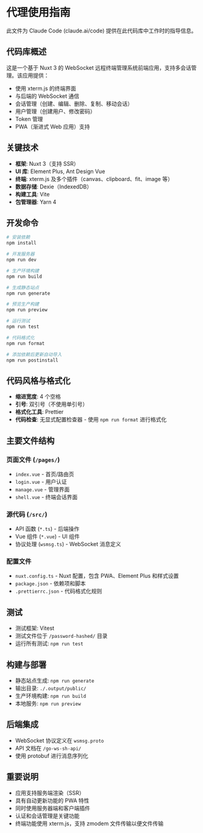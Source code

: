 # 代理使用指南

此文件为 Claude Code (claude.ai/code) 提供在此代码库中工作时的指导信息。

## 代码库概述

这是一个基于 Nuxt 3 的 WebSocket 远程终端管理系统前端应用，支持多会话管理。该应用提供：

- 使用 xterm.js 的终端界面
- 与后端的 WebSocket 通信
- 会话管理（创建、编辑、删除、复制、移动会话）
- 用户管理（创建用户、修改密码）
- Token 管理
- PWA（渐进式 Web 应用）支持

## 关键技术

- **框架**: Nuxt 3（支持 SSR）
- **UI 库**: Element Plus, Ant Design Vue
- **终端**: xterm.js 及多个插件（canvas、clipboard、fit、image 等）
- **数据存储**: Dexie（IndexedDB）
- **构建工具**: Vite
- **包管理器**: Yarn 4

## 开发命令

```bash
# 安装依赖
npm install

# 开发服务器
npm run dev

# 生产环境构建
npm run build

# 生成静态站点
npm run generate

# 预览生产构建
npm run preview

# 运行测试
npm run test

# 代码格式化
npm run format

# 添加依赖后更新自动导入
npm run postinstall
```

## 代码风格与格式化

- **缩进宽度**: 4 个空格
- **引号**: 双引号（不使用单引号）
- **格式化工具**: Prettier
- **代码检查**: 无显式配置检查器 - 使用 `npm run format` 进行格式化

## 主要文件结构

### 页面文件 (`/pages/`)

- `index.vue` - 首页/路由页
- `login.vue` - 用户认证
- `manage.vue` - 管理界面
- `shell.vue` - 终端会话界面

### 源代码 (`/src/`)

- API 函数 (`*.ts`) - 后端操作
- Vue 组件 (`*.vue`) - UI 组件
- 协议处理 (`wsmsg.ts`) - WebSocket 消息定义

### 配置文件

- `nuxt.config.ts` - Nuxt 配置，包含 PWA、Element Plus 和样式设置
- `package.json` - 依赖项和脚本
- `.prettierrc.json` - 代码格式化规则

## 测试

- 测试框架: Vitest
- 测试文件位于 `/password-hashed/` 目录
- 运行所有测试: `npm run test`

## 构建与部署

- 静态站点生成: `npm run generate`
- 输出目录: `./.output/public/`
- 生产环境构建: `npm run build`
- 本地服务: `npm run preview`

## 后端集成

- WebSocket 协议定义在 `wsmsg.proto`
- API 文档在 `/go-ws-sh-api/`
- 使用 protobuf 进行消息序列化

## 重要说明

- 应用支持服务端渲染（SSR）
- 具有自动更新功能的 PWA 特性
- 同时使用服务器端和客户端插件
- 认证和会话管理是关键功能
- 终端功能使用 xterm.js，支持 zmodem 文件传输以便文件传输
